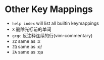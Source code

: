 # Other Key Mappings
* `help index` will list all builtin keymappings
* `X` 删除光标前的单词
* `gcgc` 反注释连续的行(vim-commentary)
* `ZZ` same as :x
* `ZQ` same as :q!
* `ZA` same as :qa
